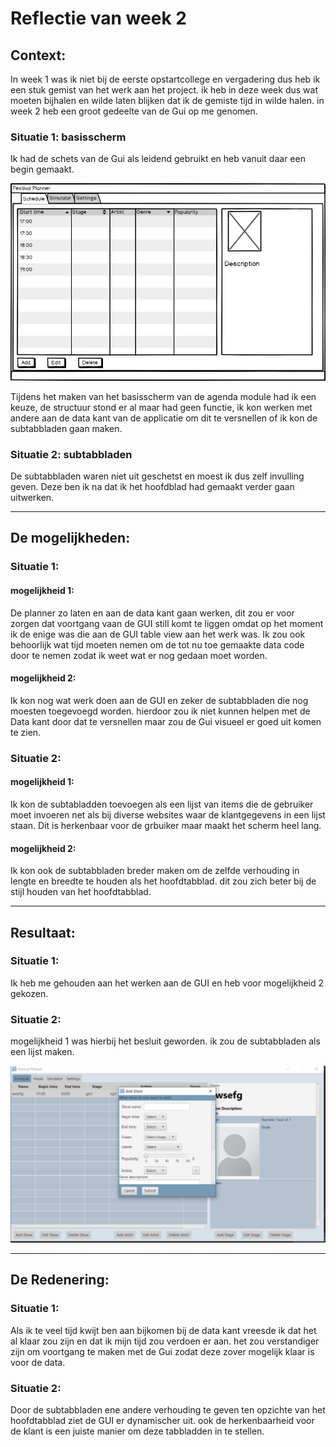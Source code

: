 # Reflectie van week 2

## Context:
In week 1 was ik niet bij de eerste opstartcollege en vergadering dus heb ik een stuk gemist van het werk aan het project. ik heb in deze week dus wat moeten bijhalen en wilde laten blijken dat ik de gemiste tijd in wilde halen. in week 2 heb een groot gedeelte van de Gui op me genomen.

### Situatie 1: basisscherm
Ik had de schets van de Gui als leidend gebruikt en heb vanuit daar een begin gemaakt.

![alt text](schetsGUI.png "Schets GUI")

Tijdens het maken van het basisscherm van de agenda module had ik een keuze, de structuur stond er al maar had geen functie, ik kon werken met andere aan de data kant van de applicatie om dit te versnellen of ik kon de subtabbladen gaan maken.


### Situatie 2: subtabbladen
De subtabbladen waren niet uit geschetst en moest ik dus zelf invulling geven. Deze ben ik na dat ik het hoofdblad had gemaakt verder gaan uitwerken.
______

## De mogelijkheden:

### Situatie 1:

#### mogelijkheid 1:

De planner zo laten en aan de data kant gaan werken, dit zou er voor zorgen dat voortgang vaan de GUI still komt te liggen omdat op het moment ik de enige was die aan de GUI table view aan het werk was. Ik zou ook behoorlijk wat tijd moeten nemen om de tot nu toe gemaakte data code door te nemen zodat ik weet wat er nog gedaan moet worden.


#### mogelijkheid 2: 

Ik kon nog wat werk doen aan de GUI en zeker de subtabbladen die nog moesten toegevoegd worden. hierdoor zou ik niet kunnen helpen met de Data kant door dat te versnellen maar zou de Gui visueel er goed uit komen te zien.


### Situatie 2:

#### mogelijkheid 1:
Ik kon de subtabladden toevoegen als een lijst van items die de gebruiker moet invoeren net als bij diverse websites waar de klantgegevens in een lijst staan. Dit is herkenbaar voor de grbuiker maar maakt het scherm heel lang. 

#### mogelijkheid 2: 
Ik kon ook de subtabbladen breder maken om de zelfde verhouding in lengte en breedte te houden als het hoofdtabblad. dit zou zich beter bij de stijl houden van het hoofdtabblad.

____
## Resultaat:
### Situatie 1:

Ik heb me gehouden aan het werken aan de GUI en heb voor mogelijkheid 2 gekozen. 


### Situatie 2:
mogelijkheid 1 was hierbij het besluit geworden. ik zou de subtabbladen als een lijst maken.

![alt text](screenshot.png "GUI lijst subtabbladen")

___
## De Redenering:
### Situatie 1:
Als ik te veel tijd kwijt ben aan bijkomen bij de data kant vreesde ik dat het al klaar zou zijn en dat ik mijn tijd zou verdoen er aan. het zou verstandiger zijn om voortgang te maken met de Gui zodat deze zover mogelijk klaar is voor de data.

### Situatie 2:
Door de subtabbladen ene andere verhouding te geven ten opzichte van het hoofdtabblad ziet de GUI er dynamischer uit. ook de herkenbaarheid voor de klant is een juiste manier om deze tabbladden in te stellen.
